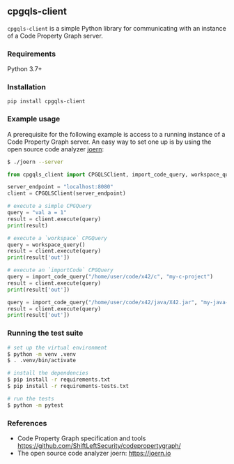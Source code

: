 ## cpgqls-client

`cpgqls-client` is a simple Python library for communicating with an instance of
a Code Property Graph server.

### Requirements

Python 3.7+

### Installation

```
pip install cpgqls-client
```

### Example usage

A prerequisite for the following example is access to a running instance of a
Code Property Graph server. An easy way to set one up is by using the open
source code analyzer [joern](https://joern.io):

```bash
$ ./joern --server
```

```python
from cpgqls_client import CPGQLSClient, import_code_query, workspace_query

server_endpoint = "localhost:8080"
client = CPGQLSClient(server_endpoint)

# execute a simple CPGQuery
query = "val a = 1"
result = client.execute(query)
print(result)

# execute a `workspace` CPGQuery
query = workspace_query()
result = client.execute(query)
print(result['out'])

# execute an `importCode` CPGQuery
query = import_code_query("/home/user/code/x42/c", "my-c-project")
result = client.execute(query)
print(result['out'])

query = import_code_query("/home/user/code/x42/java/X42.jar", "my-java-project")
result = client.execute(query)
print(result['out'])
```

### Running the test suite

```bash
# set up the virtual environment
$ python -m venv .venv
$ . .venv/bin/activate

# install the dependencies
$ pip install -r requirements.txt
$ pip install -r requirements-tests.txt

# run the tests
$ python -m pytest
```

### References

* Code Property Graph specification and tools
  https://github.com/ShiftLeftSecurity/codepropertygraph/
* The open source code analyzer joern: https://joern.io

